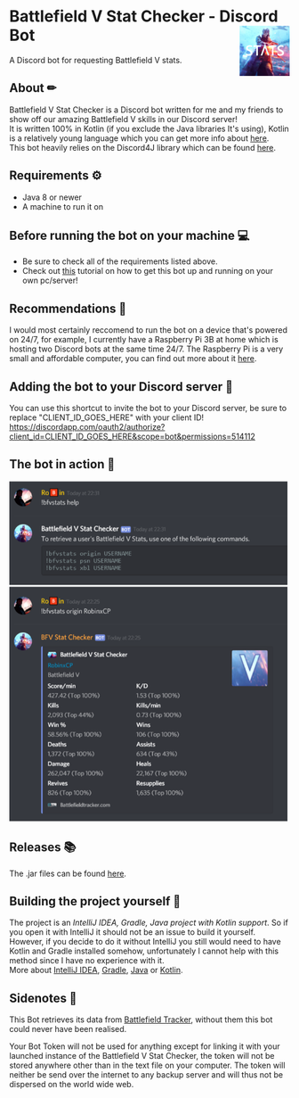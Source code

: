 # Battlefield V Stat Checker - Discord Bot <img src="Images/Stats.png" align="right" width="90" height="90"/>  
A Discord bot for requesting Battlefield V stats.

## About ✏
Battlefield V Stat Checker is a Discord bot written for me and my friends to show off our amazing Battlefield V skills in our Discord server!  
It is written 100% in Kotlin (if you exclude the Java libraries It's using), Kotlin is a relatively young language which you can get more info about [here](https://kotlinlang.org/).  
This bot heavily relies on the Discord4J library which can be found [here](https://discord4j.com/).

## Requirements ⚙
- Java 8 or newer
- A machine to run it on

## Before running the bot on your machine 💻
- Be sure to check all of the requirements listed above.
- Check out [this](HOW-TO-RUN.MD) tutorial on how to get this bot up and running on your own pc/server! 

## Recommendations 🧠
I would most certainly reccomend to run the bot on a device that's powered on 24/7, for example, I currently have a Raspberry Pi 3B at home which is hosting two Discord bots at the same time 24/7. The Raspberry Pi is a very small and affordable computer, you can find out more about it [here](https://www.raspberrypi.org/). 

## Adding the bot to your Discord server 🔑
You can use this shortcut to invite the bot to your Discord server, be sure to replace "CLIENT_ID_GOES_HERE" with your client ID!  
https://discordapp.com/oauth2/authorize?client_id=CLIENT_ID_GOES_HERE&scope=bot&permissions=514112

## The bot in action 🚀
<img src="Images/Example2.png" width="500"/> 
<img src="Images/Example.png" width="500"/> 

## Releases 📚
The .jar files can be found [here](Releases). 

## Building the project yourself 🔨
The project is an _IntelliJ IDEA, Gradle, Java project with Kotlin support_. So if you open it with IntelliJ it should not be an issue to build it yourself. However, if you decide to do it without IntelliJ you still would need to have Kotlin and Gradle installed somehow, unfortunately I cannot help with this method since I have no experience with it.  
More about [IntelliJ IDEA](https://www.jetbrains.com/idea/), [Gradle](https://gradle.org/), [Java](https://www.java.com/) or [Kotlin](https://kotlinlang.org/).

## Sidenotes 📝
This Bot retrieves its data from [Battlefield Tracker](https://battlefieldtracker.com/), without them this bot could never have been realised.  

Your Bot Token will not be used for anything except for linking it with your launched instance of the Battlefield V Stat Checker, the token will not be stored anywhere other than in the text file on your computer. The token will neither be send over the internet to any backup server and will thus not be dispersed on the world wide web. 







